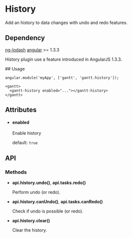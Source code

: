 # History

Add an history to data changes with undo and redo features.

## Dependency

[ng-lodash](https://github.com/rockabox/ng-lodash)
[angular](https://github.com/angular/angular.js) >= 1.3.3

History plugin use a feature introduced in AngularJS 1.3.3.

## Usage

    angular.module('myApp', ['gantt', 'gantt.history']);

<!-- -->

    <gantt>
      <gantt-history enabled="..."></gantt-history>
    </gantt>

## Attributes

- #### enabled

    Enable history
  
    default: `true`

## API

### Methods
  
- **api.history.undo()**, **api.tasks.redo()**

    Perform undo (or redo).

- **api.history.canUndo()**, **api.tasks.canRedo()**

    Check if undo is possible (or redo).

- **api.history.clear()**

    Clear the history.
